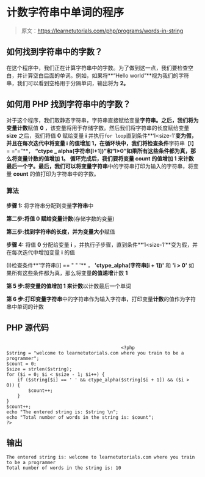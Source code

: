 # 计数字符串中单词的程序

> 原文：<https://learnetutorials.com/php/programs/words-in-string>

## 如何找到字符串中的字数？

在这个程序中，我们正在计算字符串中的字数。为了做到这一点，我们要检查空白，并计算空白后面的单词。例如，如果将**“Hello world”**视为我们的字符串，我们可以看到空格用于分隔单词，输出将为 **2。**

## 如何用 PHP 找到字符串中的字数？

对于这个程序，我们取静态字符串，字符串直接赋给变量**字符串。**之后，我们将为变量**计数**赋值 **0** ，该变量将用于存储字数。然后我们将字符串的长度赋给变量 **size** 之后，我们将值 **0** 赋给变量 **i** 并执行`for loop`直到条件**‘I<size-1’**变为假，并且在每次迭代中将变量 **i** 的值增加 1，在循环块中，我们将检查条件**字符串【I】= =“=”**， **“ctype _ alpha(字符串[I+1])”**和**“I>0”**如果所有这些条件都为真，那么将变量计数的值增加 **1。** 循环完成后，我们要将变量 **count** 的值增加 **1** 来计数最后一个字。最后，我们可以将变量**字符串**中的字符串打印为输入的字符串，将变量 **count** 的值打印为字符串中的字数。

### 算法

**步骤 1:** 将字符串分配到变量**字符串**中

**第二步:**将值 **0** 赋给变量**计数**(存储字数的变量)

**第三步:**找到字符串的长度，并为变量**大小**赋值

**步骤 4:** 将值 **0** 分配给变量 **i** ，并执行子步骤，直到条件**‘I<size-1’**变为假，并在每次迭代中增加变量 **i** 的值

(I)检查条件**'字符串[i] == " " '** ， **'ctype_alpha(字符串[i + 1])'** 和 **'i > 0'** 如果所有这些条件都为真，那么将变量**的值递增**计数 **1**

**第 5 步:**将变量**的值增加 **1** 来计数**以计数最后一个单词

**第 6 步:**打印变量**字符串**中的字符串作为输入字符串，打印变量**计数**的值作为字符串中单词的计数

## PHP 源代码

```

                                          <?php
$string = "welcome to learnetutorials.com where you train to be a programmer";
$count = 0;
$size = strlen($string);
for ($i = 0; $i < $size - 1; $i++) {
    if ($string[$i] == ' ' && ctype_alpha($string[$i + 1]) && ($i > 0)) {
        $count++;
    }
}
$count++;
echo "The entered string is: $string \n";
echo "Total number of words in the string is: $count";
?>

```

## 输出

```
The entered string is: welcome to learnetutorials.com where you train to be a programmer
Total number of words in the string is: 10
```